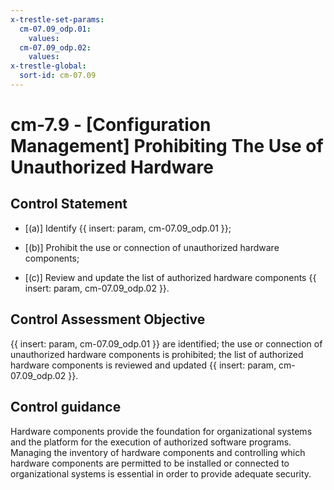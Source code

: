 ```yaml
---
x-trestle-set-params:
  cm-07.09_odp.01:
    values:
  cm-07.09_odp.02:
    values:
x-trestle-global:
  sort-id: cm-07.09
---
```


# cm-7.9 - \[Configuration Management\] Prohibiting The Use of Unauthorized Hardware

## Control Statement

- \[(a)\] Identify {{ insert: param, cm-07.09_odp.01 }};

- \[(b)\] Prohibit the use or connection of unauthorized hardware components;

- \[(c)\] Review and update the list of authorized hardware components {{ insert: param, cm-07.09_odp.02 }}.

## Control Assessment Objective

{{ insert: param, cm-07.09_odp.01 }} are identified;
the use or connection of unauthorized hardware components is prohibited;
the list of authorized hardware components is reviewed and updated {{ insert: param, cm-07.09_odp.02 }}.

## Control guidance

Hardware components provide the foundation for organizational systems and the platform for the execution of authorized software programs. Managing the inventory of hardware components and controlling which hardware components are permitted to be installed or connected to organizational systems is essential in order to provide adequate security.
